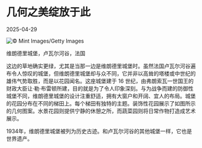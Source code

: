 # 几何之美绽放于此

2025-04-29

![](https://cn.bing.com/th?id=OHR.GardensVillandry_ZH-CN3660934263_UHD.jpg "© Mint Images/Getty Images")

维朗德里城堡，卢瓦尔河谷，法国

这边的草地确实更绿，尤其是当那一边是维朗德里城堡时。虽然法国卢瓦尔河谷遍布令人惊叹的城堡，但维朗德里城堡却与众不同，它并非以高耸的塔楼或中世纪的雄伟气势取胜，而是以花园闻名。这座城堡建于 16 世纪，由弗朗索瓦一世国王的财政大臣让·勒·布雷顿所建，目的就是为了令人印象深刻。与为战争而建的防御性城堡不同，维朗德里城堡的设计注重舒适，拥有大窗户和开阔、宜人的布局。城堡的花园分布在不同的梯田上。每个梯田有独特的主题。装饰性花园展示了如图所示的几何图案。水景花园则提供宁静的休憩之所，而蔬菜园则将日常作物打造成艺术展示。

1934年，维朗德里城堡被列为历史古迹。和卢瓦尔河谷的其他城堡一样，它也是世界遗产。

